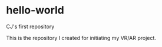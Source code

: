 # hello-world
CJ's first repository

This is the repository I created for initiating my VR/AR project.
